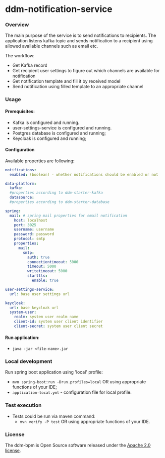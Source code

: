 # ddm-notification-service

### Overview

The main purpose of the service is to send notifications to recipients. The application listens
kafka topic and sends notification to a recipient using allowed available channels such as email
etc.

The workflow:

* Get Kafka record
* Get recipient user settings to figure out which channels are available for notification
* Get notification template and fill it by received model
* Send notification using filled template to an appropriate channel

### Usage

#### Prerequisites:

* Kafka is configured and running.
* user-settings-service is configured and running.
* Postgres database is configured and running;
* Keycloak is configured and running;

#### Configuration

Available properties are following:

```yaml
notifications:
  enabled: (boolean) - whether notifications should be enabled or not

data-platform:
  kafka:
  #properties according to ddm-starter-kafka
  datasource:
  #properties according to ddm-starter-database

spring:
  mail: # spring mail properties for email notification
    host: localhost
    port: 3025
    username: username
    password: password
    protocol: smtp
    properties:
      mail:
        smtp:
          auth: true
          connectiontimeout: 5000
          timeout: 5000
          writetimeout: 5000
          starttls:
            enable: true

user-settings-service:
  url: base user settings url

keycloak:
  url: base keycloak url
  system-user:
    realm: system user realm name
    client-id: system user client identifier
    client-secret: system user client secret
```

#### Run application:

* `java -jar <file-name>.jar`

### Local development

Run spring boot application using 'local' profile:

* `mvn spring-boot:run -Drun.profiles=local` OR using appropriate functions of your IDE;
* `application-local.yml` - configuration file for local profile.

### Test execution

* Tests could be run via maven command:
    * `mvn verify -P test` OR using appropriate functions of your IDE.

### License

The ddm-bpm is Open Source software released under
the [Apache 2.0 license](https://www.apache.org/licenses/LICENSE-2.0).
